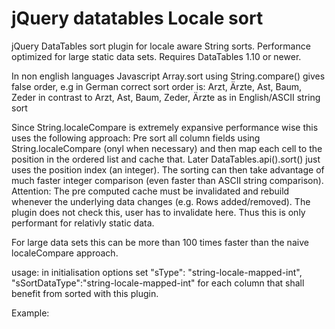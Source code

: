 # jQuery datatables Locale sort
jQuery DataTables sort plugin for locale aware String sorts. Performance optimized for large static data sets. 
Requires DataTables 1.10 or newer.

In non english languages Javascript Array.sort using String.compare() gives false order,
e.g in German correct sort order is: Arzt, Ärzte, Ast, Baum, Zeder
in contrast to Arzt, Ast, Baum, Zeder, Ärzte as in English/ASCII string sort

Since String.localeCompare is extremely expansive performance wise this uses the following approach:
Pre sort all column fields using String.localeCompare (onyl when necessary) and then map each cell to the position in the ordered list and cache that.
Later DataTables.api().sort() just uses the position index (an integer).
The sorting can then take advantage of much faster integer comparison (even faster than ASCII string comparison).
Attention: The pre computed cache must be invalidated and rebuild whenever the underlying
data changes (e.g. Rows added/removed). The plugin does not check this, user has to invalidate here.
Thus this is only performant for relativly static data.

For large data sets this can be more than 100 times faster than the naive localeCompare approach.

usage: in initialisation options set "sType": "string-locale-mapped-int", "sSortDataType":"string-locale-mapped-int"
for each column that shall benefit from  sorted with this plugin.

Example:
